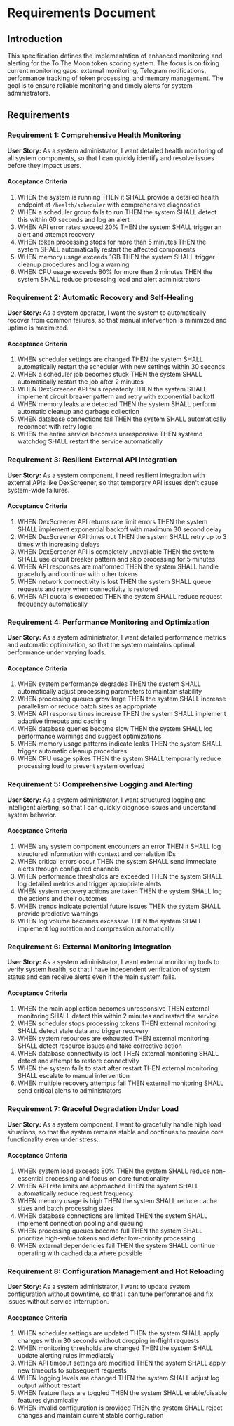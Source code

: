 # Requirements Document

## Introduction

This specification defines the implementation of enhanced monitoring and alerting for the To The Moon token scoring system. The focus is on fixing current monitoring gaps: external monitoring, Telegram notifications, performance tracking of token processing, and memory management. The goal is to ensure reliable monitoring and timely alerts for system administrators.

## Requirements

### Requirement 1: Comprehensive Health Monitoring

**User Story:** As a system administrator, I want detailed health monitoring of all system components, so that I can quickly identify and resolve issues before they impact users.

#### Acceptance Criteria

1. WHEN the system is running THEN it SHALL provide a detailed health endpoint at `/health/scheduler` with comprehensive diagnostics
2. WHEN a scheduler group fails to run THEN the system SHALL detect this within 60 seconds and log an alert
3. WHEN API error rates exceed 20% THEN the system SHALL trigger an alert and attempt recovery
4. WHEN token processing stops for more than 5 minutes THEN the system SHALL automatically restart the affected components
5. WHEN memory usage exceeds 1GB THEN the system SHALL trigger cleanup procedures and log a warning
6. WHEN CPU usage exceeds 80% for more than 2 minutes THEN the system SHALL reduce processing load and alert administrators

### Requirement 2: Automatic Recovery and Self-Healing

**User Story:** As a system operator, I want the system to automatically recover from common failures, so that manual intervention is minimized and uptime is maximized.

#### Acceptance Criteria

1. WHEN scheduler settings are changed THEN the system SHALL automatically restart the scheduler with new settings within 30 seconds
2. WHEN a scheduler job becomes stuck THEN the system SHALL automatically restart the job after 2 minutes
3. WHEN DexScreener API fails repeatedly THEN the system SHALL implement circuit breaker pattern and retry with exponential backoff
4. WHEN memory leaks are detected THEN the system SHALL perform automatic cleanup and garbage collection
5. WHEN database connections fail THEN the system SHALL automatically reconnect with retry logic
6. WHEN the entire service becomes unresponsive THEN systemd watchdog SHALL restart the service automatically

### Requirement 3: Resilient External API Integration

**User Story:** As a system component, I need resilient integration with external APIs like DexScreener, so that temporary API issues don't cause system-wide failures.

#### Acceptance Criteria

1. WHEN DexScreener API returns rate limit errors THEN the system SHALL implement exponential backoff with maximum 30 second delay
2. WHEN DexScreener API times out THEN the system SHALL retry up to 3 times with increasing delays
3. WHEN DexScreener API is completely unavailable THEN the system SHALL use circuit breaker pattern and skip processing for 5 minutes
4. WHEN API responses are malformed THEN the system SHALL handle gracefully and continue with other tokens
5. WHEN network connectivity is lost THEN the system SHALL queue requests and retry when connectivity is restored
6. WHEN API quota is exceeded THEN the system SHALL reduce request frequency automatically

### Requirement 4: Performance Monitoring and Optimization

**User Story:** As a system administrator, I want detailed performance metrics and automatic optimization, so that the system maintains optimal performance under varying loads.

#### Acceptance Criteria

1. WHEN system performance degrades THEN the system SHALL automatically adjust processing parameters to maintain stability
2. WHEN processing queues grow large THEN the system SHALL increase parallelism or reduce batch sizes as appropriate
3. WHEN API response times increase THEN the system SHALL implement adaptive timeouts and caching
4. WHEN database queries become slow THEN the system SHALL log performance warnings and suggest optimizations
5. WHEN memory usage patterns indicate leaks THEN the system SHALL trigger automatic cleanup procedures
6. WHEN CPU usage spikes THEN the system SHALL temporarily reduce processing load to prevent system overload

### Requirement 5: Comprehensive Logging and Alerting

**User Story:** As a system administrator, I want structured logging and intelligent alerting, so that I can quickly diagnose issues and understand system behavior.

#### Acceptance Criteria

1. WHEN any system component encounters an error THEN it SHALL log structured information with context and correlation IDs
2. WHEN critical errors occur THEN the system SHALL send immediate alerts through configured channels
3. WHEN performance thresholds are exceeded THEN the system SHALL log detailed metrics and trigger appropriate alerts
4. WHEN system recovery actions are taken THEN the system SHALL log the actions and their outcomes
5. WHEN trends indicate potential future issues THEN the system SHALL provide predictive warnings
6. WHEN log volume becomes excessive THEN the system SHALL implement log rotation and compression automatically

### Requirement 6: External Monitoring Integration

**User Story:** As a system administrator, I want external monitoring tools to verify system health, so that I have independent verification of system status and can receive alerts even if the main system fails.

#### Acceptance Criteria

1. WHEN the main application becomes unresponsive THEN external monitoring SHALL detect this within 2 minutes and restart the service
2. WHEN scheduler stops processing tokens THEN external monitoring SHALL detect stale data and trigger recovery
3. WHEN system resources are exhausted THEN external monitoring SHALL detect resource issues and take corrective action
4. WHEN database connectivity is lost THEN external monitoring SHALL detect and attempt to restore connectivity
5. WHEN the system fails to start after restart THEN external monitoring SHALL escalate to manual intervention
6. WHEN multiple recovery attempts fail THEN external monitoring SHALL send critical alerts to administrators

### Requirement 7: Graceful Degradation Under Load

**User Story:** As a system component, I want to gracefully handle high load situations, so that the system remains stable and continues to provide core functionality even under stress.

#### Acceptance Criteria

1. WHEN system load exceeds 80% THEN the system SHALL reduce non-essential processing and focus on core functionality
2. WHEN API rate limits are approached THEN the system SHALL automatically reduce request frequency
3. WHEN memory usage is high THEN the system SHALL reduce cache sizes and batch processing sizes
4. WHEN database connections are limited THEN the system SHALL implement connection pooling and queuing
5. WHEN processing queues become full THEN the system SHALL prioritize high-value tokens and defer low-priority processing
6. WHEN external dependencies fail THEN the system SHALL continue operating with cached data where possible

### Requirement 8: Configuration Management and Hot Reloading

**User Story:** As a system administrator, I want to update system configuration without downtime, so that I can tune performance and fix issues without service interruption.

#### Acceptance Criteria

1. WHEN scheduler settings are updated THEN the system SHALL apply changes within 30 seconds without dropping in-flight requests
2. WHEN monitoring thresholds are changed THEN the system SHALL update alerting rules immediately
3. WHEN API timeout settings are modified THEN the system SHALL apply new timeouts to subsequent requests
4. WHEN logging levels are changed THEN the system SHALL adjust log output without restart
5. WHEN feature flags are toggled THEN the system SHALL enable/disable features dynamically
6. WHEN invalid configuration is provided THEN the system SHALL reject changes and maintain current stable configuration